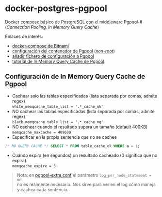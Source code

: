 # docker-postgres-pgpool
Docker compose básico de PostgreSQL con el middleware [Pgpool-II](https://www.pgpool.net/) (_Connection Pooling, In Memory Query Cache_)
 
Enlaces de interés:
- [docker-compose de Bitnami](https://github.com/bitnami/bitnami-docker-pgpool#using-docker-compose)
- [configuración del contenedor de Pgpool](https://github.com/bitnami/bitnami-docker-pgpool#configuration) ([_non-root_](https://docs.bitnami.com/tutorials/work-with-non-root-containers/))
- [añadir fichero de configuración a Pgpool](https://github.com/bitnami/bitnami-docker-pgpool#configuration-file)
- [tutorial de In Memory Query Cache de Pgpool](https://www.pgpool.net/docs/pgpool-II-3.3.7/doc/tutorial-memqcache-en.html#thisis)

## Configuración de In Memory Query Cache de Pgpool
- Cachear solo las tablas especificadas (lista separada por comas, admite regex)  
`white_memqcache_table_list = '.*_cache_ok'`
- NO cachear las tablas especificadas (lista separada por comas, admite regex)  
`black_memqcache_table_list = '.*_cache_ng'`
- NO cachear cuando el resultado supera un tamaño (default 400KB)  
`memqcache_maxcache = 409600`
- Especificar en la propia sentencia que no se cachee  
```SQL
/* NO QUERY CACHE */ SELECT * FROM table_cache_ok WHERE a = 1;
```
- Cuándo expira (en segundos) un resultado cacheado  (0 significa que no expira)  
`memqcache_expire = 5`

> Nota: en [pgpool-extra.conf](https://github.com/eloyAM/docker-postgres-pgpool/blob/master/pgpool-extra.conf) el parámetro `log_per_node_statement = on`  
> no es realmente necesario. Nos sirve para ver en el log cómo maneja y cachea cada sentencia.
